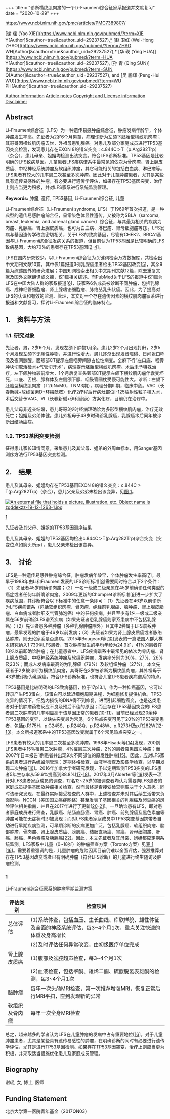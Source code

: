 +++
title = "诊断横纹肌肉瘤的一个Li-Fraumeni综合征家系报道并文献复习"
date = "2020-10-29"
+++

https://www.ncbi.nlm.nih.gov/pmc/articles/PMC7389807/

[谢 瑶 (Yao XIE)](https://www.ncbi.nlm.nih.gov/pubmed/?term=XIE Y[Author]&cauthor=true&cauthor_uid=29237527),[*](https://www.ncbi.nlm.nih.gov/pmc/articles/PMC7389807/#d38e51) [赵 卫红 (Wei-Hong ZHAO)](https://www.ncbi.nlm.nih.gov/pubmed/?term=ZHAO WH[Author]&cauthor=true&cauthor_uid=29237527),* [华 瑛 (Ying HUA)](https://www.ncbi.nlm.nih.gov/pubmed/?term=HUA Y[Author]&cauthor=true&cauthor_uid=29237527), [孙 青 (Qing SUN)](https://www.ncbi.nlm.nih.gov/pubmed/?term=SUN Q[Author]&cauthor=true&cauthor_uid=29237527), and [吴 鹏辉 (Peng-Hui WU)](https://www.ncbi.nlm.nih.gov/pubmed/?term=WU PH[Author]&cauthor=true&cauthor_uid=29237527)

[Author information](https://www.ncbi.nlm.nih.gov/pmc/articles/PMC7389807/#) [Article notes](https://www.ncbi.nlm.nih.gov/pmc/articles/PMC7389807/#) [Copyright and License information](https://www.ncbi.nlm.nih.gov/pmc/articles/PMC7389807/#) [Disclaimer](https://www.ncbi.nlm.nih.gov/pmc/about/disclaimer/)

## Abstract

Li-Fraumeni综合征（LFS）为一种遗传易感肿瘤综合征，肿瘤发病年龄早，个体肿瘤发生率高。先证者为2岁6个月男童，病理诊断为左颌下胚胎型横纹肌肉瘤；其哥哥因横纹肌肉瘤去世，外祖母患乳腺癌。对患儿及部分家庭成员进行TP53基因突变检测，发现患儿存在EXON 8的错义突变：c.844C＞T（p.Arg282Trp）（杂合），患儿母亲、姐姐均检测出该突变。符合LFS诊断标准。TP53基因是比较明确的LFS致病基因。儿童患者LFS疾病谱系中最常见的依次为骨肉瘤、肾上腺皮质癌、中枢神经系统肿瘤及软组织肿瘤，其它可能相关的包括白血病、淋巴瘤等。LFS患者有较大的几率患二次甚至多次肿瘤。因此对于儿童肿瘤患者，尤其是某些具有遗传易感性的肿瘤，有必要进行遗传学评估，如果存在TP53基因突变，治疗上则应当更为积极，并对LFS家系进行系统监测管理。

**Keywords:** 肿瘤, 遗传, TP53基因, Li-Fraumeni综合征, 儿童

Li-Fraumeni综合征（Li-Fraumeni syndrome, LFS）于1969年首次报道，是一种典型的遗传易感肿瘤综合征，呈常染色体显性遗传，又被称为SBLA（sarcoma, breast, leukemia, and adrenal gland cancer）综合征，与其最为相关的疾病为肉瘤、乳腺癌、肾上腺皮质癌，也可为白血病、淋巴瘤、肾母细胞瘤等[[1](https://www.ncbi.nlm.nih.gov/pmc/articles/PMC7389807/#b1)]。LFS发病与基因遗传学改变密切相关，关于LFS的致病基因，尽管有CHEK2、BRCA1基因与Li-Fraumeni综合征发病关系的报道，但目前认为TP53基因是比较明确的LFS致病基因，大约70%的患者存在TP53基因[[2](https://www.ncbi.nlm.nih.gov/pmc/articles/PMC7389807/#b2)-[4](https://www.ncbi.nlm.nih.gov/pmc/articles/PMC7389807/#b4)]。

LFS在国内研究较少。以Li-Fraumeni综合征为关键词检索万方数据库，共检索出中文期刊文献10篇，其中仅1篇报道3例乳腺癌患者检出TP53基因改变[[5](https://www.ncbi.nlm.nih.gov/pmc/articles/PMC7389807/#b5)]，其余9篇为综述国外的研究进展；中国知网检索出相关中文期刊文献12篇，除去重复文献及国外文献翻译或文摘，仅1篇相关综述。而PubMed关于LFS的报道中仅1篇为LFS在中国大陆人群的家系报道[[6](https://www.ncbi.nlm.nih.gov/pmc/articles/PMC7389807/#b6)]，该家系6名成员被诊断不同肿瘤，包括乳腺癌、成神经管细胞瘤、肾上腺嗜铬细胞瘤、脉络丛乳头状癌。因此，为了提高对LFS的认识和有效的监测、管理，本文对一个存在遗传因素的横纹肌肉瘤家系进行报道和文献复习，探讨Li-Fraumeni综合征的临床特点。

## 1. 资料与方法

### 1.1. 研究对象

先证者，男，2岁6个月，发现左颌下肿物1月余。患儿2岁2个月出现打鼾，2岁5个月发现左颌下无痛性肿物，并进行性增大，患儿逐渐出现发音障碍、日间张口呼吸及夜间憋醒。面颊部CT提示左侧咽旁间隙占位性病变。全麻下行“左口底、咽旁肿块切取活检术+气管切开术”，病理提示胚胎型横纹肌肉瘤。术后未予特殊治疗，左下颌肿物较前增大，1个月后复查头颈部CT提示左颌下横纹肌肉瘤伴囊变坏死，口底、舌根、腺样体及左侧颌下腺、咽鼓管圆枕受侵可能性大。诊断：左颌下胚胎型横纹肌肉瘤（T2bNxM0，TNM3期），病理分期Ⅲ期，临床中危。VAC（长春新碱+放线菌素D+环磷酰胺）化疗2疗程后行病灶部位Ⅰ-125放射性粒子植入术，术后交替予VAC、VI（长春新碱+伊利替康）方案化疗，目前仍在治疗中。

患儿父母非近亲结婚，患儿哥哥3岁时经病理确诊为多形型横纹肌肉瘤，治疗无效死亡；姐姐及弟弟体健。患儿外祖母于43岁时确诊乳腺癌，乳腺癌术后同年被诊断出结肠癌症。

### 1.2. TP53基因突变检测

征得患儿家长知情同意，采集患儿及其父母、姐弟的外周血标本，用Sanger基因测序方法行TP53基因突变检测。

## 2. 结果

患儿及其母亲、姐姐均存在TP53基因EXON 8的错义突变：c.844C > T(p.Arg282Trp)（杂合），患儿父亲及弟弟未检出该变异，见[图 1](https://www.ncbi.nlm.nih.gov/pmc/articles/PMC7389807/figure/Figure1/)。

[![An external file that holds a picture, illustration, etc. Object name is zgddekzz-19-12-1263-1.jpg](https://www.ncbi.nlm.nih.gov/pmc/articles/PMC7389807/bin/zgddekzz-19-12-1263-1.jpg)](https://www.ncbi.nlm.nih.gov/pmc/articles/PMC7389807/figure/Figure1/)

[1](https://www.ncbi.nlm.nih.gov/pmc/articles/PMC7389807/figure/Figure1/)

先证者及其父母、姐姐的TP53基因测序结果

患儿及其母亲、姐姐的TP53基因均检出c.844C＞T(p.Arg282Trp)杂合突变（突变位点如箭头所示），患儿父亲未检出该变异。

## 3. 讨论

LFS是一种遗传易感性肿瘤综合征，肿瘤发病年龄早，个体肿瘤发生率高[[7](https://www.ncbi.nlm.nih.gov/pmc/articles/PMC7389807/#b7)]。最早于1988年由Li和Fraumeni发表的LFS诊断标准[[8](https://www.ncbi.nlm.nih.gov/pmc/articles/PMC7389807/#b8)]需要同时符合以下2个条件：（1）先证者45岁前确诊肉瘤；（2）一名一级或二级亲属在45岁前确诊任何类型的癌症或者任何年龄确诊肉瘤。2009年更新的Chompret诊断标准[[9](https://www.ncbi.nlm.nih.gov/pmc/articles/PMC7389807/#b9)]进一步扩大了疾病范围，其诊断符合以下标准中的任意一条即可：（1）先证者在46岁以前诊断为LFS疾病谱系（包括软组织肉瘤、骨肉瘤、绝经前乳腺癌、脑肿瘤、肾上腺皮脂瘤、白血病或者肺细支气管肺泡癌）中的任何疾病，并且至少有1名一级或二级亲属在56岁前确诊LFS谱系疾病（如果先证者患乳腺癌则家系患病中不包括乳腺癌）；（2）先证者患多种肿瘤（多种乳腺肿瘤除外）且其中2种属于LFS谱系肿瘤，最早发现的肿瘤于46岁以前发病；（3）先证者如果为肾上腺皮质癌或者脉络丛肿瘤，则无论家系是否患病。2015年Bougeard等[[10](https://www.ncbi.nlm.nih.gov/pmc/articles/PMC7389807/#b10)]发表的一篇法国人群大样本研究纳入1 730例LFS患者，首次肿瘤发生的平均年龄为24.9岁，41%的患者在18岁以前即确诊肿瘤；在儿童患者中，LFS疾病谱系中最常见的依次为骨肉瘤、肾上腺皮质癌、中枢神经系统肿瘤及软组织肿瘤，发病率分别为30%、27%、26%及23%；而成人发病率最高的为乳腺癌（79%）及软组织肿瘤（27%）。本文先证者于2岁被诊断为横纹肌肉瘤，其哥哥在3岁被诊断为横纹肌肉瘤，其外祖母于43岁被诊断为乳腺癌，符合LFS诊断标准，也符合儿童LFS患者疾病谱系的特点。

TP53基因是比较明确的LFS致病基因，位于17p13.1，作为一种抑癌基因，它可以转录产生P53蛋白，该蛋白可以延迟细胞周期进程，为细胞修复提供机会。TP53变异的情况下，细胞内损伤的DNA得不到修复，进而引起细胞癌变，也是这类患者对于抗肿瘤药物反应不良及预后不佳的原因；而且存在TP53基因突变的LFS患者患二次肿瘤的几率明显高于该基因正常的患者[[10](https://www.ncbi.nlm.nih.gov/pmc/articles/PMC7389807/#b10)-[11](https://www.ncbi.nlm.nih.gov/pmc/articles/PMC7389807/#b11)]。目前已经发现20余种TP53基因的变异，以缺失突变最为常见。6个热点突变可见于20%的TP53突变患者，包括p.R175H、p.G245S、p.R248Q、p.R248W、p.R273H及p.R282W[[12](https://www.ncbi.nlm.nih.gov/pmc/articles/PMC7389807/#b12)-[13](https://www.ncbi.nlm.nih.gov/pmc/articles/PMC7389807/#b13)]。本文所报道家系中的TP53基因改变就属于6个常见热点突变之一。

LFS患者有较大的几率患二次甚至多次肿瘤。1998年Hisada等[[14](https://www.ncbi.nlm.nih.gov/pmc/articles/PMC7389807/#b14)]发现，200例LFS患者中15%罹患二次肿瘤，4%罹患三次肿瘤，2%的患者罹患四次肿瘤；而2007年日本报告1例患者共出现9次不同部位的原发性肿瘤[[15](https://www.ncbi.nlm.nih.gov/pmc/articles/PMC7389807/#b15)]。因此，应对LFS家系的患者进行系统监测管理：定期体格检查、血液学检查及影像学检查，以早期发现二次肿瘤[[16](https://www.ncbi.nlm.nih.gov/pmc/articles/PMC7389807/#b16)]。2016年加拿大学者研究发现，予以定期监测TP53突变的LFS患者5年生存率从59.6%提高到88.8%[[17](https://www.ncbi.nlm.nih.gov/pmc/articles/PMC7389807/#b17)-[18](https://www.ncbi.nlm.nih.gov/pmc/articles/PMC7389807/#b18)]。2017年3月Alderfer等[[19](https://www.ncbi.nlm.nih.gov/pmc/articles/PMC7389807/#b19)]发表一项针对LFS患者家庭成员的调查，12名12~25岁的被调查者均认为需要向LFS患者的家庭成员提供基因及肿瘤相关检查，然而最终是否接受检查则取决于个人意愿；同时该研究发现，在最终实际接受检查的人群中，上述检查并未对其后续生活带来负面影响。NCCN（美国国立癌症网络）甚至发表了基因相关的乳腺癌及卵巢癌的风险评估相关指南，并且在2017年进行了更新[[20](https://www.ncbi.nlm.nih.gov/pmc/articles/PMC7389807/#b20)-[21](https://www.ncbi.nlm.nih.gov/pmc/articles/PMC7389807/#b21)]。一旦确诊患有LFS，即对患者家庭成员进行筛查，乳腺癌、结肠直肠癌、胃癌、肺癌、前列腺癌及黑色素瘤等肿瘤可能在无症状时即被发现；而对LFS患者家庭成员中TP53突变基因携带者自幼进行早期疾病监测，可早期诊断的疾病更加广泛，包括乳腺癌、软组织肉瘤、脑部肿瘤、骨肉瘤、肾上腺皮质癌、膀胱癌、结肠直肠癌、胃癌、肾母细胞瘤、肝癌、肺癌、黑色素瘤及胰腺癌[[22](https://www.ncbi.nlm.nih.gov/pmc/articles/PMC7389807/#b22)]。因此，本文先证者及其母亲、姐姐都应定期系统监测。LFS家系中儿童（0~18岁）的肿瘤筛查方案（Toronto方案）见[表 1](https://www.ncbi.nlm.nih.gov/pmc/articles/PMC7389807/table/Table1/) [[16](https://www.ncbi.nlm.nih.gov/pmc/articles/PMC7389807/#b16)]。需要着重强调的是，儿童肿瘤的危险因素目前仍难以全面评估，强烈推荐对存在TP53基因改变或者已有明确肿瘤（符合LFS诊断）的儿童进行终生随访及肿瘤检测。

### 1

Li-Fraumeni综合征家系的肿瘤早期监测方案

| 评估类别       | 检查项目                                                     |
| -------------- | ------------------------------------------------------------ |
| 总体评估       | (1)系统体查，包括血压、生长曲线、库欣样貌、雄性体征及全面的神经系统评估，每3~4个月1次，重点关注快速的体重及身高增长 |
|                | (2)及时评估任何异常改变，由初级医疗单位完成                  |
| 肾上腺皮质癌   | (1)腹部及盆腔超声检查，每3~4个月1次                          |
|                | (2)血液检查，包括睾酮、雄烯二酮、硫酸脱氢表雄酮的检测，每3~4个月1次 |
| 脑肿瘤         | 每年一次头颅MRI检查，第一次推荐增强MRI，恢复正常后行MRI平扫，直到发现新的异常 |
| 软组织及骨肉瘤 | 每年一次全身MRI检查                                          |

总之，越来越多的学者认为LFS在儿童肿瘤的发病中占有重要地位[[16](https://www.ncbi.nlm.nih.gov/pmc/articles/PMC7389807/#b16)]。对于儿童肿瘤患者，尤其是某些具有遗传易感性的肿瘤，在明确诊断的同时有必要进行遗传学评估，尤其是进行TP53基因检测。如果存在TP53基因突变，治疗上则应当更为积极，并采取适当措施优化患儿及家庭成员管理。

## Biography

谢瑶, 女, 博士, 医师

## Funding Statement

北京大学第一医院青年基金（2017QN03）